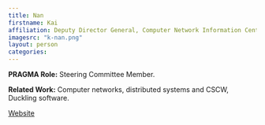 ```yaml
---
title: Nan
firstname: Kai
affiliation: Deputy Director General, Computer Network Information Center (CNIC), Chinese Academy of Sciences (CAS)
imagesrc: "k-nan.png"
layout: person
categories:
---
```


**PRAGMA Role:** Steering Committee Member.

**Related Work:** Computer networks, distributed systems and CSCW, Duckling software.

[Website][1]

[1]: http://www.escience.cn/people/kainan
